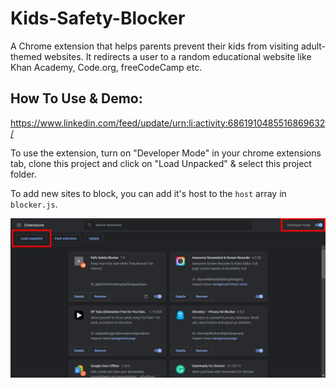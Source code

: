 # Kids-Safety-Blocker

A Chrome extension that helps parents prevent their kids from visiting adult-themed websites. It redirects a user to a random educational website like Khan Academy, Code.org, freeCodeCamp etc.

## How To Use & Demo:

https://www.linkedin.com/feed/update/urn:li:activity:6861910485516869632/

To use the extension, turn on "Developer Mode" in your chrome extensions tab, clone this project and click on "Load Unpacked" & select this project folder.

To add new sites to block, you can add it's host to the `host` array in `blocker.js`.

![Kids Safety Blocker](https://github.com/srikanta30/Kids-Safety-Blocker/blob/main/snapshot.png "Kids Safety Blocker")


